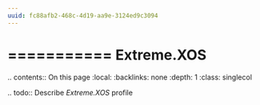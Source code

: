 ```yaml
---
uuid: fc88afb2-468c-4d19-aa9e-3124ed9c3094
---
```



===========
Extreme.XOS
===========

.. contents:: On this page
    :local:
    :backlinks: none
    :depth: 1
    :class: singlecol

.. todo::
    Describe *Extreme.XOS* profile

